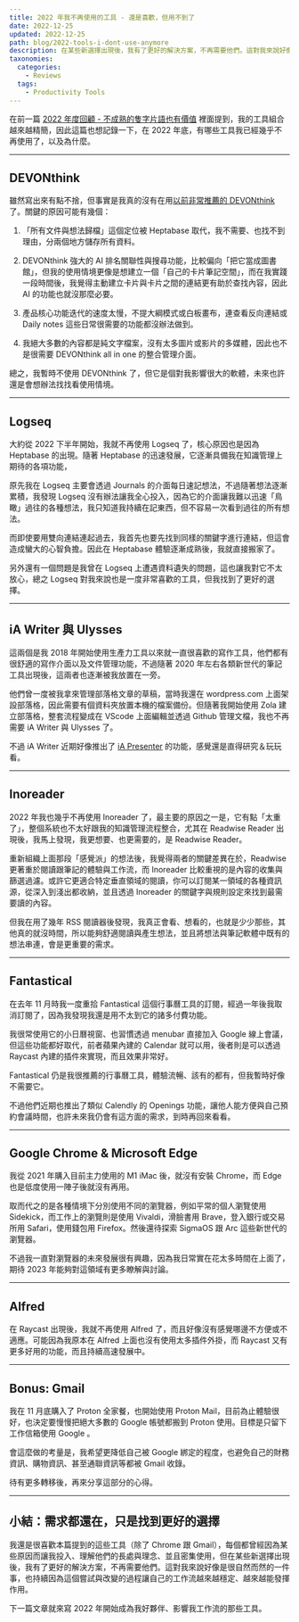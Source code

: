 ```yaml
---
title: 2022 年我不再使用的工具 - 還是喜歡，但用不到了
date: 2022-12-25
updated: 2022-12-25
path: blog/2022-tools-i-dont-use-anymore
description: 在某些新選擇出現後，我有了更好的解決方案，不再需要他們。這對我來說好像是很自然而然的一件事，也持續因為這個嘗試與改變的過程讓自己的工作流越來越穩定、越來越能發揮作用。
taxonomies:
  categories: 
    - Reviews
  tags: 
    - Productivity Tools
---
```


在前一篇 [2022 年度回顧 - 不成熟的隻字片語也有價值](@/blog/2022-yearly-review.md) 裡面提到，我的工具組合越來越精簡，因此這篇也想記錄一下，在 2022 年底，有哪些工具我已經幾乎不再使用了，以及為什麼。

<!-- more -->
---

## DEVONthink

雖然寫出來有點不捨，但事實是我真的沒有在用[以前非常推薦的 DEVONthink](@/archive/devonthink3-introduction.md) 了。關鍵的原因可能有幾個：

1. 「所有文件與想法歸檔」這個定位被 Heptabase 取代，我不需要、也找不到理由，分兩個地方儲存所有資料。

2. DEVONthink 強大的 AI 排名關聯性與搜尋功能，比較偏向「把它當成圖書館」，但我的使用情境更像是想建立一個「自己的卡片筆記空間」，而在我實踐一段時間後，我覺得主動建立卡片與卡片之間的連結更有助於查找內容，因此 AI 的功能也就沒那麼必要。

3. 產品核心功能迭代的速度太慢，不提大綱模式或白板畫布，連查看反向連結或 Daily notes 這些日常很需要的功能都沒辦法做到。

4. 我絕大多數的內容都是純文字檔案，沒有太多圖片或影片的多媒體，因此也不是很需要 DEVONthink all in one 的整合管理介面。

總之，我暫時不使用 DEVONthink 了，但它是個對我影響很大的軟體，未來也許還是會想辦法找找看使用情境。

---

## Logseq

大約從 2022 下半年開始，我就不再使用 Logseq 了，核心原因也是因為 Heptabase 的出現。隨著 Heptabase 的迅速發展，它逐漸具備我在知識管理上期待的各項功能，

原先我在 Logseq 主要會透過 Journals 的介面每日速記想法，不過隨著想法逐漸累積，我發現 Logseq 沒有辦法讓我全心投入，因為它的介面讓我難以迅速「鳥瞰」過往的各種想法，我只知道我持續在記東西，但不容易一次看到過往的所有想法。

而即使要用雙向連結連起過去，我首先也要先找到同樣的關鍵字進行連結，但這會造成蠻大的心智負擔。因此在 Heptabase 體驗逐漸成熟後，我就直接搬家了。

另外還有一個問題是我曾在 Logseq 上遭遇資料遺失的問題，這也讓我對它不太放心，總之 Logseq 對我來說也是一度非常喜歡的工具，但我找到了更好的選擇。

---

## iA Writer 與 Ulysses

這兩個是我 2018 年開始使用生產力工具以來就一直很喜歡的寫作工具，他們都有很舒適的寫作介面以及文件管理功能，不過隨著 2020 年左右各類新世代的筆記工具出現後，這兩者也逐漸被我放置在一旁。

他們曾一度被我拿來管理部落格文章的草稿，當時我還在 wordpress.com 上面架設部落格，因此需要有個資料夾放置本機的檔案備份。但隨著我開始使用 Zola 建立部落格，整套流程變成在 VScode 上面編輯並透過 Github 管理文檔，我也不再需要 iA Writer 與 Ulysses 了。

不過 iA Writer 近期好像推出了 [iA Presenter](https://ia.net/presenter) 的功能，感覺還是直得研究＆玩玩看。

---

## Inoreader

2022 年我也幾乎不再使用 Inoreader 了，最主要的原因之一是，它有點「太重了」，整個系統也不太好跟我的知識管理流程整合，尤其在 Readwise Reader 出現後，我馬上發現，我更想要、也更需要的，是 Readwise Reader。

重新組織上面那段「感覺派」的想法後，我覺得兩者的關鍵差異在於，Readwise 更著重於閱讀跟筆記的體驗與工作流，而 Inoreader 比較重視的是內容的收集與篩選過濾。或許它更適合特定垂直領域的閱讀，你可以訂閱某一領域的各種資訊源，從深入到淺出都收納，並且透過 Inoreader 的關鍵字與規則設定來找到最需要讀的內容。

但我在用了幾年 RSS 閱讀器後發現，我真正會看、想看的，也就是少少那些，其他真的就沒時間，所以能夠舒適閱讀與產生想法，並且將想法與筆記軟體中既有的想法串連，會是更重要的需求。

---

## Fantastical

在去年 11 月時我一度重拾 Fantastical 這個行事曆工具的訂閱，經過一年後我取消訂閱了，因為我發現我還是用不太到它的諸多付費功能。

我很常使用它的小日曆視窗、也習慣透過 menubar 直接加入 Google 線上會議，但這些功能都好取代，前者蘋果內建的 Calendar 就可以用，後者則是可以透過 Raycast 內建的插件來實現，而且效果非常好。

Fantastical 仍是我很推薦的行事曆工具，體驗流暢、該有的都有，但我暫時好像不需要它。

不過他們近期也推出了類似 Calendly 的 Openings 功能，讓他人能方便與自己預約會議時間，也許未來我仍會有這方面的需求，到時再回來看看。

---

## Google Chrome & Microsoft Edge

我從 2021 年購入目前主力使用的 M1 iMac 後，就沒有安裝 Chrome，而 Edge 也是低度使用一陣子後就沒有再用。

取而代之的是各種情境下分別使用不同的瀏覽器，例如平常的個人瀏覽使用 Sidekick，而工作上的瀏覽則是使用 Vivaldi，滑臉書用 Brave，登入銀行或交易所用 Safari，使用錢包用 Firefox。然後還待探索 SigmaOS 跟 Arc 這些新世代的瀏覽器。

不過我一直對瀏覽器的未來發展很有興趣，因為我日常實在花太多時間在上面了，期待 2023 年能夠對這領域有更多瞭解與討論。

---

## Alfred

在 Raycast 出現後，我就不再使用 Alfred 了，而且好像沒有感覺哪邊不方便或不適應。可能因為我原本在 Alfred 上面也沒有使用太多插件外掛，而 Raycast 又有更多好用的功能，而且持續高速發展中。

---

## Bonus: Gmail

我在 11 月底購入了 Proton 全家餐，也開始使用 Proton Mail，目前為止體驗很好，也決定要慢慢把絕大多數的 Google 帳號都搬到 Proton 使用。目標是只留下工作信箱使用 Google 。

會這麼做的考量是，我希望更降低自己被 Google 綁定的程度，也避免自己的財務資訊、購物資訊、甚至通聯資訊等都被 Gmail 收錄。

待有更多轉移後，再來分享這部分的心得。

---

## 小結：需求都還在，只是找到更好的選擇

我還是很喜歡本篇提到的這些工具（除了 Chrome 跟 Gmail），每個都曾經因為某些原因而讓我投入、理解他們的長處與理念、並且密集使用，但在某些新選擇出現後，我有了更好的解決方案，不再需要他們。這對我來說好像是很自然而然的一件事，也持續因為這個嘗試與改變的過程讓自己的工作流越來越穩定、越來越能發揮作用。

下一篇文章就來寫 2022 年開始成為我好夥伴、影響我工作流的那些工具。
